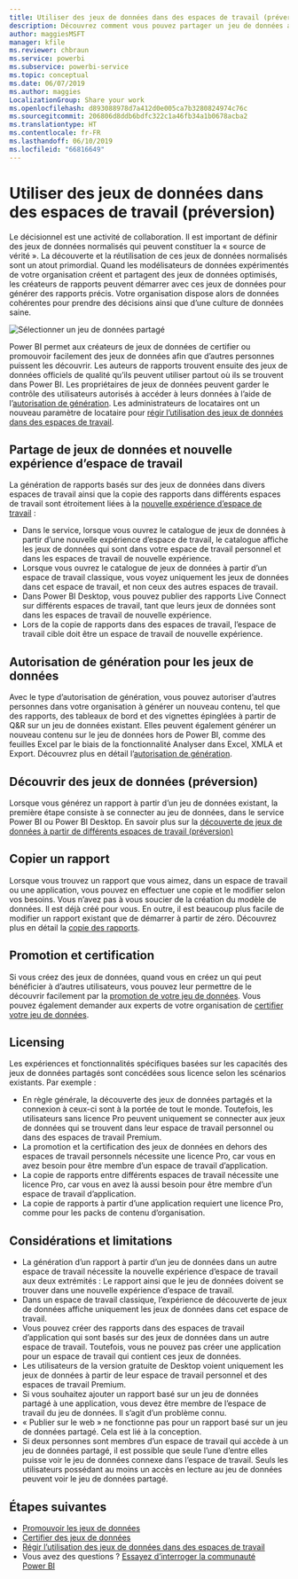 ```yaml
---
title: Utiliser des jeux de données dans des espaces de travail (préversion) - Power BI
description: Découvrez comment vous pouvez partager un jeu de données avec des utilisateurs au sein de l’organisation. Ils peuvent ensuite générer des rapports basés sur votre jeu de données dans leurs propres espaces de travail.
author: maggiesMSFT
manager: kfile
ms.reviewer: chbraun
ms.service: powerbi
ms.subservice: powerbi-service
ms.topic: conceptual
ms.date: 06/07/2019
ms.author: maggies
LocalizationGroup: Share your work
ms.openlocfilehash: d893088978d7a412d0e005ca7b3280824974c76c
ms.sourcegitcommit: 206806d8ddb6bdfc322c1a46fb34a1b0678acba2
ms.translationtype: HT
ms.contentlocale: fr-FR
ms.lasthandoff: 06/10/2019
ms.locfileid: "66816649"
---
```

# <a name="use-datasets-across-workspaces-preview"></a>Utiliser des jeux de données dans des espaces de travail (préversion)

Le décisionnel est une activité de collaboration. Il est important de définir des jeux de données normalisés qui peuvent constituer la « source de vérité ». La découverte et la réutilisation de ces jeux de données normalisés sont un atout primordial. Quand les modélisateurs de données expérimentés de votre organisation créent et partagent des jeux de données optimisés, les créateurs de rapports peuvent démarrer avec ces jeux de données pour générer des rapports précis. Votre organisation dispose alors de données cohérentes pour prendre des décisions ainsi que d’une culture de données saine.

![Sélectionner un jeu de données partagé](media/service-datasets-across-workspaces/power-bi-select-shared-dataset.png)

Power BI permet aux créateurs de jeux de données de certifier ou promouvoir facilement des jeux de données afin que d’autres personnes puissent les découvrir. Les auteurs de rapports trouvent ensuite des jeux de données officiels de qualité qu’ils peuvent utiliser partout où ils se trouvent dans Power BI. Les propriétaires de jeux de données peuvent garder le contrôle des utilisateurs autorisés à accéder à leurs données à l’aide de l’[autorisation de génération](service-datasets-build-permissions.md#build-permissions-for-shared-datasets). Les administrateurs de locataires ont un nouveau paramètre de locataire pour [régir l’utilisation des jeux de données dans des espaces de travail](service-datasets-admin-across-workspaces.md).

## <a name="dataset-sharing-and-the-new-workspace-experience"></a>Partage de jeux de données et nouvelle expérience d’espace de travail

La génération de rapports basés sur des jeux de données dans divers espaces de travail ainsi que la copie des rapports dans différents espaces de travail sont étroitement liées à la [nouvelle expérience d’espace de travail](service-create-the-new-workspaces.md) :

- Dans le service, lorsque vous ouvrez le catalogue de jeux de données à partir d’une nouvelle expérience d’espace de travail, le catalogue affiche les jeux de données qui sont dans votre espace de travail personnel et dans les espaces de travail de nouvelle expérience. 
- Lorsque vous ouvrez le catalogue de jeux de données à partir d’un espace de travail classique, vous voyez uniquement les jeux de données dans cet espace de travail, et non ceux des autres espaces de travail.
- Dans Power BI Desktop, vous pouvez publier des rapports Live Connect sur différents espaces de travail, tant que leurs jeux de données sont dans les espaces de travail de nouvelle expérience.
- Lors de la copie de rapports dans des espaces de travail, l’espace de travail cible doit être un espace de travail de nouvelle expérience.

## <a name="build-permission-for-datasets"></a>Autorisation de génération pour les jeux de données

Avec le type d’autorisation de génération, vous pouvez autoriser d’autres personnes dans votre organisation à générer un nouveau contenu, tel que des rapports, des tableaux de bord et des vignettes épinglées à partir de Q&R sur un jeu de données existant. Elles peuvent également générer un nouveau contenu sur le jeu de données hors de Power BI, comme des feuilles Excel par le biais de la fonctionnalité Analyser dans Excel, XMLA et Export. Découvrez plus en détail l’[autorisation de génération](service-datasets-build-permissions.md#build-permissions-for-shared-datasets).

## <a name="discover-datasets-preview"></a>Découvrir des jeux de données (préversion)

Lorsque vous générez un rapport à partir d’un jeu de données existant, la première étape consiste à se connecter au jeu de données, dans le service Power BI ou Power BI Desktop. En savoir plus sur la [découverte de jeux de données à partir de différents espaces de travail (préversion)](service-datasets-discover-across-workspaces.md)

## <a name="copy-a-report"></a>Copier un rapport

Lorsque vous trouvez un rapport que vous aimez, dans un espace de travail ou une application, vous pouvez en effectuer une copie et le modifier selon vos besoins. Vous n’avez pas à vous soucier de la création du modèle de données. Il est déjà créé pour vous. En outre, il est beaucoup plus facile de modifier un rapport existant que de démarrer à partir de zéro. Découvrez plus en détail la [copie des rapports](service-datasets-copy-reports.md).

## <a name="promotion-and-certification"></a>Promotion et certification

Si vous créez des jeux de données, quand vous en créez un qui peut bénéficier à d’autres utilisateurs, vous pouvez leur permettre de le découvrir facilement par la [promotion de votre jeu de données](service-datasets-promote.md). Vous pouvez également demander aux experts de votre organisation de [certifier votre jeu de données](service-datasets-certify.md).

## <a name="licensing"></a>Licensing

Les expériences et fonctionnalités spécifiques basées sur les capacités des jeux de données partagés sont concédées sous licence selon les scénarios existants.  Par exemple :

- En règle générale, la découverte des jeux de données partagés et la connexion à ceux-ci sont à la portée de tout le monde. Toutefois, les utilisateurs sans licence Pro peuvent uniquement se connecter aux jeux de données qui se trouvent dans leur espace de travail personnel ou dans des espaces de travail Premium.
- La promotion et la certification des jeux de données en dehors des espaces de travail personnels nécessite une licence Pro, car vous en avez besoin pour être membre d’un espace de travail d’application.
- La copie de rapports entre différents espaces de travail nécessite une licence Pro, car vous en avez là aussi besoin pour être membre d’un espace de travail d’application.
- La copie de rapports à partir d’une application requiert une licence Pro, comme pour les packs de contenu d’organisation.

## <a name="considerations-and-limitations"></a>Considérations et limitations

- La génération d’un rapport à partir d’un jeu de données dans un autre espace de travail nécessite la nouvelle expérience d’espace de travail aux deux extrémités : Le rapport ainsi que le jeu de données doivent se trouver dans une nouvelle expérience d’espace de travail.
- Dans un espace de travail classique, l’expérience de découverte de jeux de données affiche uniquement les jeux de données dans cet espace de travail.
- Vous pouvez créer des rapports dans des espaces de travail d’application qui sont basés sur des jeux de données dans un autre espace de travail. Toutefois, vous ne pouvez pas créer une application pour un espace de travail qui contient ces jeux de données.
- Les utilisateurs de la version gratuite de Desktop voient uniquement les jeux de données à partir de leur espace de travail personnel et des espaces de travail Premium.
- Si vous souhaitez ajouter un rapport basé sur un jeu de données partagé à une application, vous devez être membre de l’espace de travail du jeu de données. Il s’agit d’un problème connu.
- « Publier sur le web » ne fonctionne pas pour un rapport basé sur un jeu de données partagé. Cela est lié à la conception.
- Si deux personnes sont membres d’un espace de travail qui accède à un jeu de données partagé, il est possible que seule l’une d’entre elles puisse voir le jeu de données connexe dans l’espace de travail. Seuls les utilisateurs possédant au moins un accès en lecture au jeu de données peuvent voir le jeu de données partagé. 

## <a name="next-steps"></a>Étapes suivantes

- [Promouvoir les jeux de données](service-datasets-promote.md)
- [Certifier des jeux de données](service-datasets-certify.md)
- [Régir l’utilisation des jeux de données dans des espaces de travail](service-datasets-admin-across-workspaces.md)
- Vous avez des questions ? [Essayez d’interroger la communauté Power BI](http://community.powerbi.com/)
